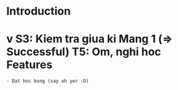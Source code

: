 <!---
/*******************************************************************************
// Project name   :
// File name      : Weekday.md
// Created date   : Mon 17 Apr 2017
// Author         : Huy Hung Ho
// Last modified  : Tue 18 Apr 2017
// Desc           :
*******************************************************************************/
-->
Introduction
============
v   S3: Kiem tra giua ki Mang 1 (=> Successful)
    T5: Om, nghi hoc
Features
========
    - Dat hoc bong (say oh yer :D)
